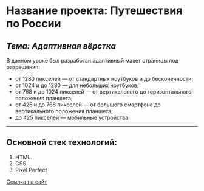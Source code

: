 # Название проекта: Путешествия по России
*Тема: Адаптивная вёрстка*
----------------------

В данном уроке был разработан адаптивный макет страницы под разрешения:
* от 1280 пикселей — от стандартных ноутбуков и до бесконечности;
* от 1024 и до 1280 — для небольших ноутбуков;
* от 768 и до 1024 пикселей — от вертикального до горизонтального положения планшета;
* от 425 и до 768 пикселей — от большого смартфона до вертикального положения планшета;
* до 425 пикселей — мобильные устройства

----------------------
## Основной стек технологий:
  1. HTML.
  2. CSS.
  3. Pixel Perfect

[Ссылка на сайт](https://art9929.github.io/russian-travel/index.html)

